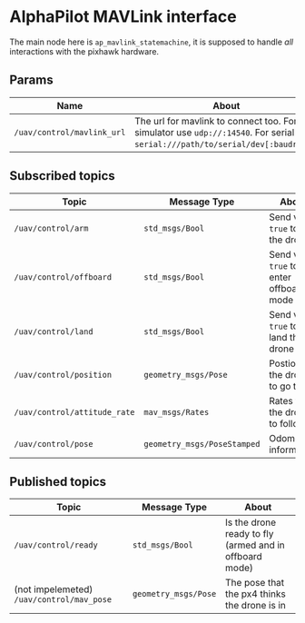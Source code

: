 # AlphaPilot MAVLink interface

The main node here is `ap_mavlink_statemachine`, it is supposed
to handle *all* interactions with the pixhawk hardware.

## Params
| Name | About |
| ---- | ----- |
| `/uav/control/mavlink_url` | The url for mavlink to connect too. For simulator use `udp://:14540`. For serial use `serial:///path/to/serial/dev[:baudrate]`. |


## Subscribed topics 
| Topic | Message Type | About |
| ----- | ------------ | ----- |
| `/uav/control/arm` | `std_msgs/Bool` | Send value `true` to arm the drone | 
| `/uav/control/offboard` | `std_msgs/Bool` | Send value `true` to enter offboard mode | 
| `/uav/control/land` | `std_msgs/Bool` | Send value `true` to land the drone | 
| `/uav/control/position` | `geometry_msgs/Pose` | Postion for the drone to go to | 
| `/uav/control/attitude_rate` | `mav_msgs/Rates` | Rates for the drone to follow | 
| `/uav/control/pose` | `geometry_msgs/PoseStamped` | Odometry information | 

## Published topics 
| Topic | Message Type | About |
| ----- | ------------ | ----- |
| `/uav/control/ready` | `std_msgs/Bool` | Is the drone ready to fly (armed and in offboard mode) |
| (not impelemeted) `/uav/control/mav_pose` | `geometry_msgs/Pose` | The pose that the px4 thinks the drone is in |
